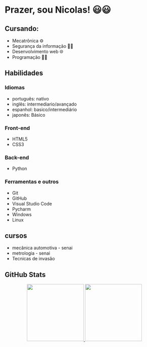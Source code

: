 # Prazer, sou Nicolas! 😃😃

## Cursando: 
- Mecatrônica ⚙
- Segurança da informação 🕵️‍♂️
- Desenvolvimento web 🌐
- Programação 👨‍💻

## Habilidades
### Idiomas
- português: nativo
- inglês: intermediario/avançado
- espanhol: basico/intermediário
- japonês: Básico
### Front-end
- HTML5
- CSS3
### Back-end
- Python
### Ferramentas e outros
- Git
- GitHub
- Visual Studio Code
- Pycharm
- Windows
- Linux
## cursos
- mecânica automotiva - senai
- metrologia - senai
- Tecnicas de invasão 
## GitHub Stats
<div align="center">
  <a href="https://github.com/NicolasFielP">
    <img height="180cm" src="https://github-readme-stats.vercel.app/api?username=NicolasFielP&theme=blue-green&show_icons=true&include_all_commits=true&count_private=true">
    <img height="180cm" src="https://github-readme-stats.vercel.app/api/top-langs/?username=NicolasFielP&theme=blue-green&layout=compact">
  </a>
</div>
